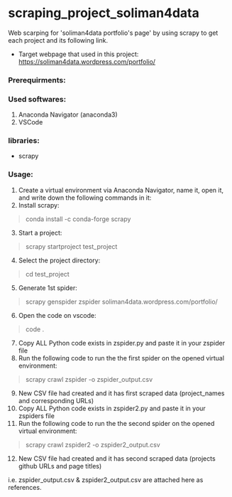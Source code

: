 # scraping_project_soliman4data
Web scarping for 'soliman4data portfolio's page' by using scrapy
to get each project and its following link.

* Target webpage that used in this project:
https://soliman4data.wordpress.com/portfolio/

### Prerequirments:

### Used softwares:
1. Anaconda Navigator (anaconda3)
2. VSCode

### libraries:
* scrapy

### Usage:
1. Create a virtual environment via Anaconda Navigator, name it, open it, and write down the following commands in it:
2. Install scrapy:
> conda install -c conda-forge scrapy
3. Start a project:
> scrapy startproject test_project
4. Select the project directory:
> cd test_project
5. Generate 1st spider:
> scrapy genspider zspider soliman4data.wordpress.com/portfolio/
6. Open the code on vscode:
> code .
7. Copy ALL Python code exists in zspider.py and paste it in your zspider file
8. Run the following code to run the the first spider on the opened virtual environment:
> scrapy crawl zspider -o zspider_output.csv
9. New CSV file had created and it has first scraped data (project_names and corresponding URLs)
10. Copy ALL Python code exists in zspider2.py and paste it in your zspiders file
11. Run the following code to run the the second spider on the opened virtual environment:
> scrapy crawl zspider2 -o zspider2_output.csv
12. New CSV file had created and it has second scraped data (projects github URLs and page titles)

i.e. zspider_output.csv & zspider2_output.csv are attached here as references.

